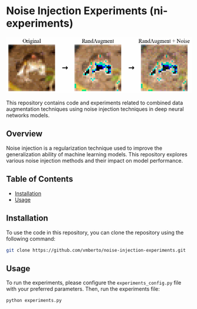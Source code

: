 # Noise Injection Experiments (ni-experiments)

<p align="center">
  <img src="lib/assets/strategy.gif" alt="Strategy GIF" />
</p>

This repository contains code and experiments related to combined data augmentation techniques using noise injection techniques in deep neural networks models.

## Overview

Noise injection is a regularization technique used to improve the generalization ability of machine learning models. This repository explores various noise injection methods and their impact on model performance.

## Table of Contents

- [Installation](#installation)
- [Usage](#usage)

## Installation

To use the code in this repository, you can clone the repository using the following command:

```bash
git clone https://github.com/vmberto/noise-injection-experiments.git
````

## Usage

To run the experiments, please configure the `experiments_config.py` file with your preferred parameters. Then, run the experiments file:

```bash
python experiments.py
```
